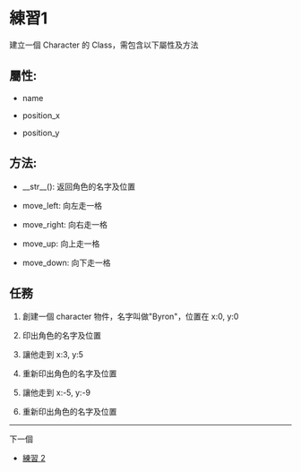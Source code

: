 # 練習1

建立一個 Character 的 Class，需包含以下屬性及方法

## 屬性:

* name

* position_x

* position_y

## 方法:

* \_\_str\_\_(): 返回角色的名字及位置

* move_left: 向左走一格

* move_right: 向右走一格

* move_up: 向上走一格

* move_down: 向下走一格

## 任務

1. 創建一個 character 物件，名字叫做"Byron"，位置在 x:0, y:0

2. 印出角色的名字及位置

3. 讓他走到 x:3, y:5

4. 重新印出角色的名字及位置

5. 讓他走到 x:-5, y:-9

6. 重新印出角色的名字及位置

---


下一個

* [練習 2](./02.md)

